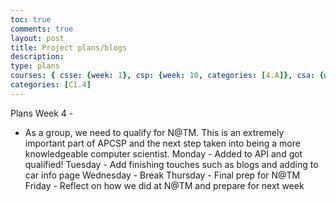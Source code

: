 ```yaml
---
toc: true
comments: true
layout: post
title: Project plans/blogs
description:
type: plans
courses: { csse: {week: 1}, csp: {week: 10, categories: [4.A]}, csa: {week: 0} }
categories: [C1.4]
---
```


Plans Week 4 -
- As a group, we need to qualify for N@TM. This is an extremely important
part of APCSP and the next step taken into being a more knowledgeable
computer scientist.
Monday - Added to API and got qualified!
Tuesday - Add finishing touches such as blogs and adding to car info page
Wednesday - Break
Thursday - Final prep for N@TM
Friday - Reflect on how we did at N@TM and prepare for next week